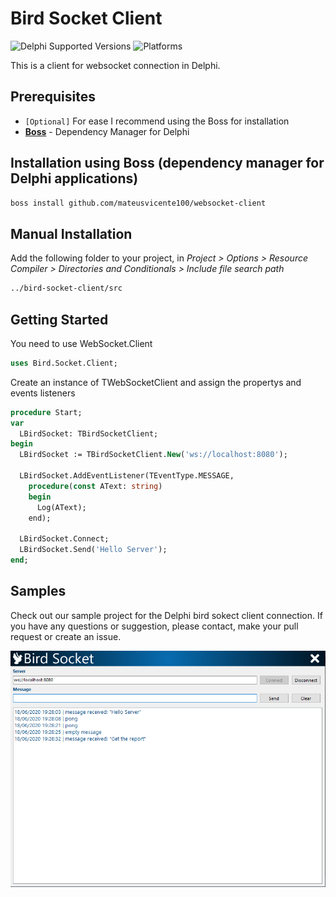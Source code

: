 # Bird Socket Client

![Delphi Supported Versions](https://img.shields.io/badge/Delphi%20Supported%20Versions-10.1%20and%20ever-blue.svg)
![Platforms](https://img.shields.io/badge/Supported%20platforms-Win32%20and%20Win64-red.svg)

This is a client for websocket connection in Delphi.

## Prerequisites

* `[Optional]` For ease I recommend using the Boss for installation
* [**Boss**](https://github.com/HashLoad/boss) - Dependency Manager for Delphi

## Installation using Boss (dependency manager for Delphi applications)

```html
boss install github.com/mateusvicente100/websocket-client
```

## Manual Installation

Add the following folder to your project, in *Project > Options > Resource Compiler > Directories and Conditionals > Include file search path*

```html
../bird-socket-client/src
```

## Getting Started

You need to use WebSocket.Client

```pascal
uses Bird.Socket.Client;
```

Create an instance of TWebSocketClient and assign the propertys and events listeners

```pascal
procedure Start;
var
  LBirdSocket: TBirdSocketClient;
begin
  LBirdSocket := TBirdSocketClient.New('ws://localhost:8080');

  LBirdSocket.AddEventListener(TEventType.MESSAGE,
    procedure(const AText: string)
    begin
      Log(AText);
    end);

  LBirdSocket.Connect;
  LBirdSocket.Send('Hello Server');
end;
```

## Samples

Check out our sample project for the Delphi bird sokect client connection. If you have any questions or suggestion, please contact, make your pull request or create an issue.

<p align="center">
  <img src="samples/images/sample-client.png">
</p>

